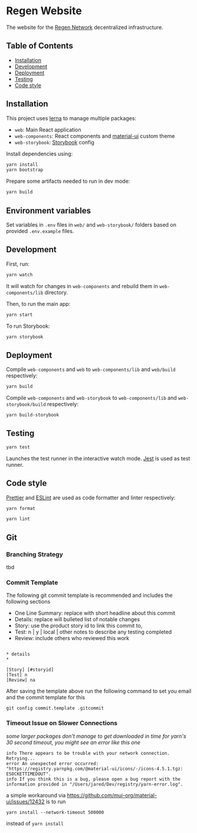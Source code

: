 # Regen Website

The website for the [Regen Network](https://regen.network) decentralized infrastructure.

## Table of Contents
- [Installation](#installation)
- [Development](#development)
- [Deployment](#deployment)
- [Testing](#testing)
- [Code style](#code-style)

## Installation

This project uses [lerna](https://github.com/lerna/lerna) to manage multiple packages:
- `web`: Main React application
- `web-components`: React components and [material-ui](https://material-ui.com/) custom theme
- `web-storybook`: [Storybook](https://storybook.js.org/) config

Install dependencies using:
```sh
yarn install
yarn bootstrap
```

Prepare some artifacts needed to run in dev mode:
```sh
yarn build
```

## Environment variables

Set variables in `.env` files in `web/` and `web-storybook/` folders based on provided `.env.example` files.

## Development

First, run:
```sh
yarn watch
```
It will watch for changes in `web-components` and rebuild them in `web-components/lib` directory.

Then, to run the main app:
```sh
yarn start
```

To run Storybook:
```sh
yarn storybook
```

## Deployment

Compile `web-components` and `web` to `web-components/lib` and `web/build` respectively:
```sh
yarn build
```

Compile `web-components` and `web-storybook` to `web-components/lib` and `web-storybook/build` respectively:
```sh
yarn build-storybook
```

## Testing

```sh
yarn test
```
Launches the test runner in the interactive watch mode.
[Jest](https://jestjs.io/) is used as test runner.

## Code style

[Prettier](https://prettier.io/) and [ESLint](https://eslint.org/) are used as
code formatter and linter respectively:
```sh
yarn format
```

```sh
yarn lint
```

## Git
### Branching Strategy
tbd

### Commit Template
The following git commit template is recommended and includes the following
sections


* One Line Summary: replace with short headline about this commit
* Details: replace will bulleted list of notable changes
* Story: use the product story id to link this commit to,
* Test: n | y | local | other notes to describe any testing completed
* Review: include others who reviewed this work

```One line summary

* details
*

[Story] [#storyid]
[Test] n
[Review] na
```

After saving the template above run the following command to set you email and
the commit template for this

```git config user.email username@regen.network
git config commit.template .gitcommit
```

### Timeout Issue on Slower Connections
_some larger packages don't manage to get downloaded in time for yarn's 30 second timeout, you might see an error like this one_
```
info There appears to be trouble with your network connection. Retrying...
error An unexpected error occurred: "https://registry.yarnpkg.com/@material-ui/icons/-/icons-4.5.1.tgz: ESOCKETTIMEDOUT".
info If you think this is a bug, please open a bug report with the information provided in "/Users/jared/Dev/registry/yarn-error.log".
```
a simple workaround via https://github.com/mui-org/material-ui/issues/12432 is to run
```
yarn install --network-timeout 500000
```
instead of `yarn install`
